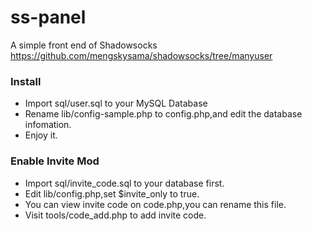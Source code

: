 ss-panel
========

A simple front end of Shadowsocks  https://github.com/mengskysama/shadowsocks/tree/manyuser

### Install
* Import sql/user.sql to your MySQL Database
* Rename lib/config-sample.php to config.php,and edit the database infomation.
* Enjoy it.

### Enable Invite Mod
* Import sql/invite_code.sql to your database first.
* Edit lib/config.php,set $invite_only to true.
* You can view invite code on code.php,you can rename this file.
* Visit tools/code_add.php to add invite code.

